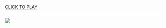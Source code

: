 
<a href="https://premium76.site?title=mathematics_algebra_unblocked_games&ref=13M">CLICK TO PLAY</a></h3>
<hr>

<a href="https://premium76.site?title=mathematics_algebra_unblocked_games&ref=13M"><img src="https://clearcache.store/games.png"></a>


